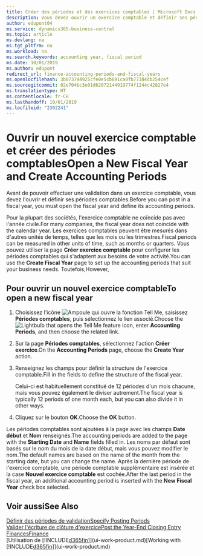 ```yaml
---
title: Créer des périodes et des exercices comptables | Microsoft Docs
description: Vous devez ouvrir un exercice comptable et définir ses périodes comptables avant de pouvoir y effectuer une validation.
author: edupont04
ms.service: dynamics365-business-central
ms.topic: article
ms.devlang: na
ms.tgt_pltfrm: na
ms.workload: na
ms.search.keywords: accounting year, fiscal period
ms.date: 10/01/2019
ms.author: edupont
redirect_url: finance-accounting-periods-and-fiscal-years
ms.openlocfilehash: 3b073744925cfe0e5cb891ca0fb77384db254cef
ms.sourcegitcommit: 02e704bc3e01d62072144919774f1244c42827e4
ms.translationtype: HT
ms.contentlocale: fr-CH
ms.lasthandoff: 10/01/2019
ms.locfileid: "2302241"
---
```

# <a name="open-a-new-fiscal-year-and-create-accounting-periods"></a><span data-ttu-id="3f0ef-103">Ouvrir un nouvel exercice comptable et créer des périodes comptables</span><span class="sxs-lookup"><span data-stu-id="3f0ef-103">Open a New Fiscal Year and Create Accounting Periods</span></span>
<span data-ttu-id="3f0ef-104">Avant de pouvoir effectuer une validation dans un exercice comptable, vous devez l'ouvrir et définir ses périodes comptables.</span><span class="sxs-lookup"><span data-stu-id="3f0ef-104">Before you can post in a fiscal year, you must open the fiscal year and define its accounting periods.</span></span>  

<span data-ttu-id="3f0ef-105">Pour la plupart des sociétés, l'exercice comptable ne coïncide pas avec l'année civile.</span><span class="sxs-lookup"><span data-stu-id="3f0ef-105">For many companies, the fiscal year does not coincide with the calendar year.</span></span> <span data-ttu-id="3f0ef-106">Les exercices comptables peuvent être mesurés dans d'autres unités de temps, telles que les mois ou les trimestres.</span><span class="sxs-lookup"><span data-stu-id="3f0ef-106">Fiscal periods can be measured in other units of time, such as months or quarters.</span></span> <span data-ttu-id="3f0ef-107">Vous pouvez utiliser la page **Créer exercice comptable** pour configurer les périodes comptables qui s'adaptent aux besoins de votre activité.</span><span class="sxs-lookup"><span data-stu-id="3f0ef-107">You can use the **Create Fiscal Year** page to set up the accounting periods that suit your business needs.</span></span> <span data-ttu-id="3f0ef-108">Toutefois,</span><span class="sxs-lookup"><span data-stu-id="3f0ef-108">However,</span></span>   

## <a name="to-open-a-new-fiscal-year"></a><span data-ttu-id="3f0ef-109">Pour ouvrir un nouvel exercice comptable</span><span class="sxs-lookup"><span data-stu-id="3f0ef-109">To open a new fiscal year</span></span>
1. <span data-ttu-id="3f0ef-110">Choisissez l'icône ![Ampoule qui ouvre la fonction Tell Me](media/ui-search/search_small.png "Dites-moi ce que vous voulez faire"), saisissez **Périodes comptables**, puis sélectionnez le lien associé.</span><span class="sxs-lookup"><span data-stu-id="3f0ef-110">Choose the ![Lightbulb that opens the Tell Me feature](media/ui-search/search_small.png "Tell me what you want to do") icon, enter **Accounting Periods**, and then choose the related link.</span></span>
2. <span data-ttu-id="3f0ef-111">Sur la page **Périodes comptables**, sélectionnez l'action **Créer exercice**.</span><span class="sxs-lookup"><span data-stu-id="3f0ef-111">On the **Accounting Periods** page, choose the **Create Year** action.</span></span>
3. <span data-ttu-id="3f0ef-112">Renseignez les champs pour définir la structure de l'exercice comptable.</span><span class="sxs-lookup"><span data-stu-id="3f0ef-112">Fill in the fields to define the structure of the fiscal year.</span></span>

    <span data-ttu-id="3f0ef-113">Celui-ci est habituellement constitué de 12 périodes d'un mois chacune, mais vous pouvez également le diviser autrement.</span><span class="sxs-lookup"><span data-stu-id="3f0ef-113">The fiscal year is typically 12 periods of one month each, but you can also divide it in other ways.</span></span>
4. <span data-ttu-id="3f0ef-114">Cliquez sur le bouton **OK**.</span><span class="sxs-lookup"><span data-stu-id="3f0ef-114">Choose the **OK** button.</span></span>

<span data-ttu-id="3f0ef-115">Les périodes comptables sont ajoutées à la page avec les champs **Date début** et **Nom** renseignés.</span><span class="sxs-lookup"><span data-stu-id="3f0ef-115">The accounting periods are added to the page with the **Starting Date** and **Name** fields filled in.</span></span> <span data-ttu-id="3f0ef-116">Les noms par défaut sont basés sur le nom du mois de la date début, mais vous pouvez modifier le nom.</span><span class="sxs-lookup"><span data-stu-id="3f0ef-116">The default names are based on the name of the month from the starting date, but you can change the name.</span></span> <span data-ttu-id="3f0ef-117">Après la dernière période de l'exercice comptable, une période comptable supplémentaire est insérée et la case **Nouvel exercice comptable** est cochée.</span><span class="sxs-lookup"><span data-stu-id="3f0ef-117">After the last period in the fiscal year, an additional accounting period is inserted with the **New Fiscal Year** check box selected.</span></span>  


## <a name="see-also"></a><span data-ttu-id="3f0ef-118">Voir aussi</span><span class="sxs-lookup"><span data-stu-id="3f0ef-118">See Also</span></span>
[<span data-ttu-id="3f0ef-119">Définir des périodes de validation</span><span class="sxs-lookup"><span data-stu-id="3f0ef-119">Specify Posting Periods</span></span>](finance-how-specify-posting-periods.md)  
[<span data-ttu-id="3f0ef-120">Valider l'écriture de clôture d'exercice</span><span class="sxs-lookup"><span data-stu-id="3f0ef-120">Post the Year-End Closing Entry</span></span>](year-how-post-year-end-close-entry.md)  
[<span data-ttu-id="3f0ef-121">Finances</span><span class="sxs-lookup"><span data-stu-id="3f0ef-121">Finance</span></span>](finance.md)  
<span data-ttu-id="3f0ef-122">[Utilisation de [!INCLUDE[d365fin](includes/d365fin_md.md)]](ui-work-product.md)</span><span class="sxs-lookup"><span data-stu-id="3f0ef-122">[Working with [!INCLUDE[d365fin](includes/d365fin_md.md)]](ui-work-product.md)</span></span>
